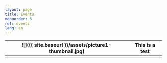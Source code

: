 ```yaml
---
layout: page
title: Events
menuorder: 6
ref: events
lang: en
---
```


| ![]({{ site.baseurl }}/assets/picture1-thumbnail.jpg)  |  This is a test | 
| --- | ---  |
| | | 
